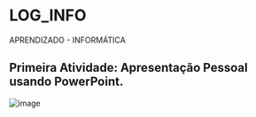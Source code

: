 # LOG_INFO
APRENDIZADO - INFORMÁTICA

## Primeira Atividade: Apresentação Pessoal usando PowerPoint.
![image](https://github.com/user-attachments/assets/55edd754-e0c2-4e23-9353-285c9339afee)
 
